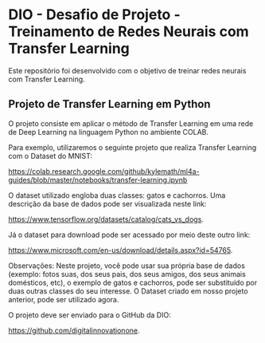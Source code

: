 # DIO - Desafio de Projeto - Treinamento de Redes Neurais com Transfer Learning

Este repositório foi desenvolvido com o objetivo de treinar redes neurais com Transfer Learning.

## Projeto de Transfer Learning em Python 

O projeto consiste em aplicar o método de Transfer Learning em uma rede de Deep Learning na linguagem Python no ambiente COLAB.  

Para exemplo, utilizaremos o seguinte projeto que realiza Transfer Learning com o Dataset do MNIST: 

https://colab.research.google.com/github/kylemath/ml4a-guides/blob/master/notebooks/transfer-learning.ipynb 

O dataset utilizado engloba duas classes: gatos e cachorros. Uma descrição da base de dados pode ser visualizada neste link: 

https://www.tensorflow.org/datasets/catalog/cats_vs_dogs. 

Já o dataset para download pode ser acessado por meio deste outro link:

https://www.microsoft.com/en-us/download/details.aspx?id=54765. 

Observações: Neste projeto, você pode usar sua própria base de dados (exemplo: fotos suas, dos seus pais, dos seus amigos, dos seus animais domésticos, etc), 
o exemplo de gatos e cachorros, pode ser substituído por duas outras classes do seu interesse. 
O Dataset criado em nosso projeto anterior, pode ser utilizado agora.  

O projeto deve ser enviado para o GitHub da DIO: 

https://github.com/digitalinnovationone.
